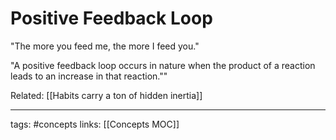 # Positive Feedback Loop
"The more you feed me, the more I feed you."

"A positive feedback loop occurs in nature when the product of a reaction leads to an increase in that reaction.""

Related: [[Habits carry a ton of hidden inertia]]

---
tags: #concepts 
links: [[Concepts MOC]]